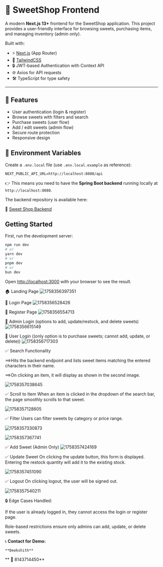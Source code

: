 # 🍬 SweetShop Frontend

A modern **Next.js 13+** frontend for the SweetShop application.
This project provides a user-friendly interface for browsing sweets, purchasing items, and managing inventory (admin only).

Built with:

- ⚡ [Next.js](https://nextjs.org/) (App Router)
- 🎨 [TailwindCSS](https://tailwindcss.com/)
- 🔒 JWT-based Authentication with Context API
- 🌐 Axios for API requests
- 🛠️ TypeScript for type safety

---

## 🚀 Features

- User authentication (login & register)
- Browse sweets with filters and search
- Purchase sweets (user flow)
- Add / edit sweets (admin flow)
- Secure route protection
- Responsive design

## 🔑 Environment Variables

Create a `.env.local` file (use `.env.local.example` as reference):

```env
NEXT_PUBLIC_API_URL=http://localhost:8080/api
```

👉 This means you need to have the **Spring Boot backend** running locally at `http://localhost:8080`.

The backend repository is available here:

🔗 [Sweet Shop Backend](https://github.com/itsdeekshit098/sweetshop-backend)

## Getting Started

First, run the development server:

```bash
npm run dev
# or
yarn dev
# or
pnpm dev
# or
bun dev
```

Open [http://localhost:3000](http://localhost:3000) with your browser to see the result.

🏠 Landing Page
![1758356397351](image/README/1758356397351.png)

🔑 Login Page
![1758356528426](image/README/1758356528426.png)

📝 Register Page
![1758356554713](image/README/1758356554713.png)

👑 Admin Login (options to add, update/restock, and delete sweets)
![1758356615149](image/README/1758356615149.png)

🙋 User Login ((only option is to purchase sweets; cannot add, update, or delete))
![1758356717303](image/README/1758356717303.png)

✅ Search Functionality

==>Hits the backend endpoint and lists sweet items matching the entered characters in their name.

==>On clicking an item, it will display as shown in the second image.

![1758357038645](image/README/1758357038645.png)

✅ Scroll to Item
When an item is clicked in the dropdown of the search bar, the page smoothly scrolls to that sweet.

![1758357128605](image/README/1758357128605.png)

✅ Filter
Users can filter sweets by category or price range.

![1758357330873](image/README/1758357330873.png)

![1758357367741](image/README/1758357367741.png)

✅ Add Sweet (Admin Only)
![1758357424169](image/README/1758357424169.png)

✅ Update Sweet
On clicking the update button, this form is displayed.
Entering the restock quantity will add it to the existing stock.

![1758357451090](image/README/1758357451090.png)

✅ Logout
On clicking logout, the user will be signed out.

![1758357540211](image/README/1758357540211.png)

🔒 Edge Cases Handled:

If the user is already logged in, they cannot access the login or register page.

Role-based restrictions ensure only admins can add, update, or delete sweets.

📞 **Contact for Demo:**

    **Deekshith**

**
📱 8143714450**

